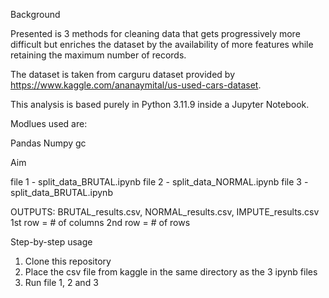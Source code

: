 Background

Presented is 3 methods for cleaning data that gets progressively more difficult but enriches the dataset by the availability of more features while retaining the maximum number of records.

The dataset is taken from carguru dataset provided by https://www.kaggle.com/ananaymital/us-used-cars-dataset.

This analysis is based purely in Python 3.11.9 inside a Jupyter Notebook.

Modlues used are:

Pandas
Numpy
gc

Aim

file 1 - split_data_BRUTAL.ipynb
file 2 - split_data_NORMAL.ipynb
file 3 - split_data_BRUTAL.ipynb

OUTPUTS: BRUTAL_results.csv, NORMAL_results.csv, IMPUTE_results.csv
        1st row = # of columns
        2nd row = # of rows

Step-by-step usage

1. Clone this repository
2. Place the csv file from kaggle in the same directory as the 3 ipynb files
3. Run file 1, 2 and 3 

